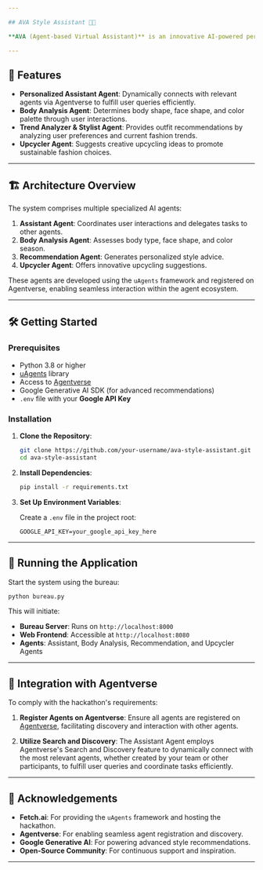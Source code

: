 ```yaml
---

## AVA Style Assistant 👗🤖

**AVA (Agent-based Virtual Assistant)** is an innovative AI-powered personal stylist designed for the **Global AI Agents League Hackathon**. By leveraging the [Fetch.ai](https://fetch.ai/) `uAgents` framework and integrating with [Agentverse](https://agentverse.ai/), AVA delivers personalized fashion advice and promotes sustainable upcycling practices.

---
```


## 🌟 Features

- **Personalized Assistant Agent**: Dynamically connects with relevant agents via Agentverse to fulfill user queries efficiently.
- **Body Analysis Agent**: Determines body shape, face shape, and color palette through user interactions.
- **Trend Analyzer & Stylist Agent**: Provides outfit recommendations by analyzing user preferences and current fashion trends.
- **Upcycler Agent**: Suggests creative upcycling ideas to promote sustainable fashion choices.

---

## 🏗️ Architecture Overview

The system comprises multiple specialized AI agents:

1. **Assistant Agent**: Coordinates user interactions and delegates tasks to other agents.
2. **Body Analysis Agent**: Assesses body type, face shape, and color season.
3. **Recommendation Agent**: Generates personalized style advice.
4. **Upcycler Agent**: Offers innovative upcycling suggestions.

These agents are developed using the `uAgents` framework and registered on Agentverse, enabling seamless interaction within the agent ecosystem.

---

## 🛠️ Getting Started

### Prerequisites

- Python 3.8 or higher
- [uAgents](https://pypi.org/project/uagents/) library
- Access to [Agentverse](https://agentverse.ai/)
- Google Generative AI SDK (for advanced recommendations)
- `.env` file with your **Google API Key**

### Installation

1. **Clone the Repository**:

   ```bash
   git clone https://github.com/your-username/ava-style-assistant.git
   cd ava-style-assistant
   ```

2. **Install Dependencies**:

   ```bash
   pip install -r requirements.txt
   ```

3. **Set Up Environment Variables**:

   Create a `.env` file in the project root:

   ```env
   GOOGLE_API_KEY=your_google_api_key_here
   ```

---

## 🚀 Running the Application

Start the system using the bureau:

```bash
python bureau.py
```

This will initiate:

- **Bureau Server**: Runs on `http://localhost:8000`
- **Web Frontend**: Accessible at `http://localhost:8080`
- **Agents**: Assistant, Body Analysis, Recommendation, and Upcycler Agents

---

## 🔗 Integration with Agentverse

To comply with the hackathon's requirements:

1. **Register Agents on Agentverse**: Ensure all agents are registered on [Agentverse](https://agentverse.ai/), facilitating discovery and interaction with other agents.

2. **Utilize Search and Discovery**: The Assistant Agent employs Agentverse's Search and Discovery feature to dynamically connect with the most relevant agents, whether created by your team or other participants, to fulfill user queries and coordinate tasks efficiently.



---

## 🙌 Acknowledgements

- **Fetch.ai**: For providing the `uAgents` framework and hosting the hackathon.
- **Agentverse**: For enabling seamless agent registration and discovery.
- **Google Generative AI**: For powering advanced style recommendations.
- **Open-Source Community**: For continuous support and inspiration.

---

